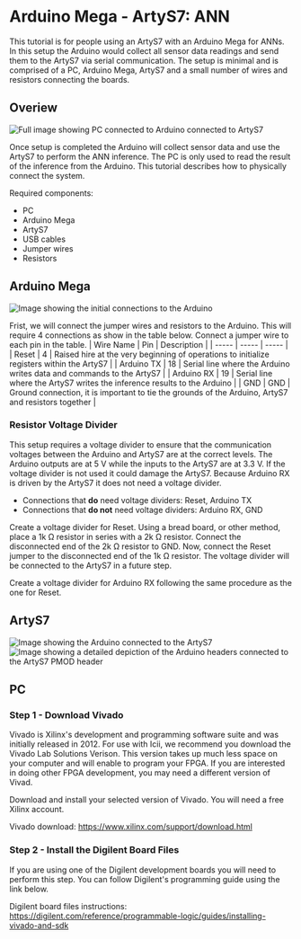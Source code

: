 # Arduino Mega - ArtyS7: ANN

This tutorial is for people using an ArtyS7 with an Arduino Mega for ANNs. In this setup the Arduino would collect all sensor data readings and send them to the ArtyS7 via serial communication. The setup is minimal and is comprised of a PC, Arduino Mega, ArtyS7 and a small number of wires and resistors connecting the boards. 

## Overiew

![Full image showing PC connected to Arduino connected to ArtyS7](https://icii.io/wp-content/uploads/2022/01/ANNArtyS7.png)

Once setup is completed the Arduino will collect sensor data and use the ArtyS7 to perform the ANN inference. The PC is only used to read the result of the inference from the Arduino. This tutorial describes how to physically connect the system. 

Required components: 
- PC
- Arduino Mega
- ArtyS7
- USB cables
- Jumper wires
- Resistors




## Arduino Mega
![Image showing the initial connections to the Arduino](https://icii.io/wp-content/uploads/2022/01/Arduino-Mega-Connections.png)

Frist, we will connect the jumper wires and resistors to the Arduino. This will require 4 connections as show in the table below. Connect a jumper wire to each pin in the table. 
| Wire Name  | Pin   | Description | 
| -----      | ----- | ----- |
| Reset      | 4     | Raised hire at the very beginning of operations to initialize registers within the ArtyS7 |
| Arduino TX | 18    | Serial line where the Arduino writes data and commands to the ArtyS7 |
| Arduino RX | 19    | Serial line where the ArtyS7 writes the inference results to the Arduino |
| GND        | GND   | Ground connection, it is important to tie the grounds of the Arduino, ArtyS7 and resistors together |

### Resistor Voltage Divider
This setup requires a voltage divider to ensure that the communication voltages between the Arduino and ArtyS7 are at the correct levels. The Arduino outputs are at 5 V while the inputs to the ArtyS7 are at 3.3 V. If the voltage divider is not used it could damage the ArtyS7. Because Arduino RX is driven by the ArtyS7 it does not need a voltage divider. 
- Connections that **do** need voltage dividers: Reset, Arduino TX
- Connections that **do not** need voltage dividers: Arduino RX, GND

Create a voltage divider for Reset. Using a bread board, or other method, place a 1k &#x2126; resistor in series with a 2k &#x2126; resistor. Connect the disconnected end of the 2k &#x2126; resistor to GND. Now, connect the Reset jumper to the disconnected end of the 1k &#x2126; resistor. The voltage divider will be connected to the ArtyS7 in a future step. 

Create a voltage divider for Arduino RX following the same procedure as the one for Reset. 
 


## ArtyS7
![Image showing the Arduino connected to the ArtyS7](https://icii.io/wp-content/uploads/2022/01/Arduino-Connected-To-ArtyS7.png)
![Image showing a detailed depiction of the Arduino headers connected to the ArtyS7 PMOD header](https://icii.io/wp-content/uploads/2022/01/PMOD-To-Arduino.png)


## PC







### Step 1 - Download Vivado
Vivado is Xilinx's development and programming software suite and was initially released in 2012. For use with Icii, we recommend you download the Vivado Lab Solutions Verison. This version takes up much less space on your computer and will enable to program your FPGA. If you are interested in doing other FPGA development, you may need a different version of Vivad. 

Download and install your selected version of Vivado. You will need a free Xilinx account. 

Vivado download: https://www.xilinx.com/support/download.html 

### Step 2 - Install the Digilent Board Files
If you are using one of the Digilent development boards you will need to perform this step. You can follow Digilent's programming guide using the link below. 

Digilent board files instructions: https://digilent.com/reference/programmable-logic/guides/installing-vivado-and-sdk


